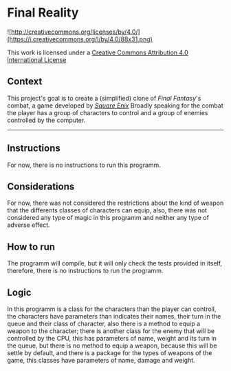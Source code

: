 Final Reality
=============

![http://creativecommons.org/licenses/by/4.0/](https://i.creativecommons.org/l/by/4.0/88x31.png)

This work is licensed under a 
[Creative Commons Attribution 4.0 International License](http://creativecommons.org/licenses/by/4.0/)

Context
-------

This project's goal is to create a (simplified) clone of _Final Fantasy_'s combat, a game developed
by [_Square Enix_](https://www.square-enix.com)
Broadly speaking for the combat the player has a group of characters to control and a group of 
enemies controlled by the computer.

---

**Instructions**
----------------
For now, there is no instructions to run this programm.

**Considerations**
------------------
For now, there was not considered the restrictions about the kind of weapon that the differents classes
of characters can equip, also, there was not considered any type of magic in this programm and neither
any type of adverse effect.

**How to run**
--------------
The programm will compile, but it will only check the tests provided in itself, therefore, there is no
instructions to run the programm.

**Logic**
---------
In this programm is a class for the characters than the player can controll, the characters have 
parameters than indicates their names, their turn in the queue and their class of character, also there is 
a method to equip a weapon to the character; there is another class for the enemy that will be controlled
by the CPU, this has parameters of name, weight and its turn in the queue, but there is no method to equip
a weapon, because this will be settle by default, and there is a package for the types of weapons of the
game, this classes have parameters of name, damage and weight.
